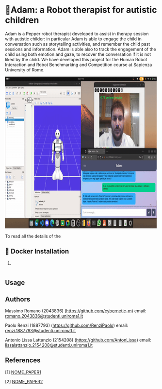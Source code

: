 # 🤖Adam: a Robot therapist for autistic children
Adam is a Pepper robot therapist developed to assist in therapy session with autistic childer: in particular Adam is able to engage the child in conversation such as storytelling activities, and remember the child past sessions and information. Adam is able also to track the engagement of the child using both emotion and gaze, to recover the conversation if it is not liked by the child.
We have developed this project for the Human Robot Interaction and Robot Benchmarking and Competition course at Sapienza University of Rome.

<img src="gif/hri_gif.gif" alt="Description" width="500" height = "500" />

To read all the details of the 

## 🐋 Docker Installation 


1. 

 ```sh 

 ```


## Usage


## Authors
Massimo Romano (2043836) (https://github.com/cybernetic-m) 
email: romano.2043836@studenti.uniroma1.it

Paolo Renzi (1887793) (https://github.com/RenziPaolo)
email: renzi.1887793@studenti.uniroma1.it 

Antonio Lissa Lattanzio (2154208) (https://github.com/AntonLissa)
email: lissalattanzio.2154208@studenti.uniroma1.it 

## References

[1] [NOME_PAPER1](link1)

[2] [NOME_PAPER2](link2)



